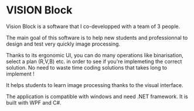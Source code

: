 # VISION Block
Vision Block is a software that I co-developped with a team of 3 people.

The main goal of this software is to help new students and professionnal to design and test very quickly image processing.

Thanks to its ergonomic UI, you can do many operations like binarisation, select a plan (R,V,B) etc. in order to see if you're implemeting the correct solution. No need to waste time coding solutions that takes long to implement !

It helps students to learn image processing thanks to the visual interface.

The application is compatible with windows and need .NET framework. It is built with WPF and C#.
